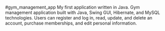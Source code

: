 #gym_management_app
My first application written in Java. Gym management application built with Java, Swing GUI, Hibernate, and MySQL technologies. Users can register and log in, read, update, and delete an account, purchase memberships, and edit personal information.
